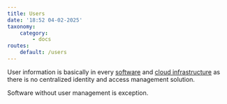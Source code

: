 ```yaml
---
title: Users
date: '18:52 04-02-2025'
taxonomy:
    category:
        - docs
routes:
    default: /users
---
```


User information is basically in every [software](/software) and [cloud infrastructure](/cloud-infrastructure) as there is no centralized identity and access management solution.

Software without user management is exception.